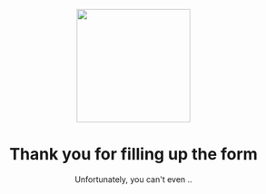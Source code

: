 <p align="center">
    <img width="200" src="https://avatars.githubusercontent.com/u/97353760?v=4">
</p>

<h1 align="center">Thank you for filling up the form</h1>
<p align="center">Unfortunately, you can't even ..</p>

